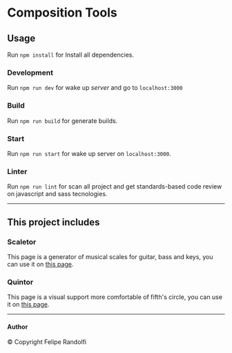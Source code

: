 # Composition Tools

## Usage
Run `npm install` for Install all dependencies.

### Development
Run `npm run dev` for wake up *server* and go to `localhost:3000`

### Build
Run `npm run build` for generate builds.

### Start
Run `npm run start` for wake up server on `localhost:3000`.

### Linter
Run `npm run lint` for scan all project and get standards-based code review on javascript and sass tecnologies.

---

## This project includes
### Scaletor
This page is a generator of musical scales for guitar, bass and keys, you can use it on [this page](https://fdrandolfi-composition-tools.vercel.app/scaletor).

### Quintor
This page is a visual support more comfortable of fifth's circle, you can use it on [this page](https://fdrandolfi-composition-tools.vercel.app/quintor).

---

#### Author
© Copyright Felipe Randolfi
